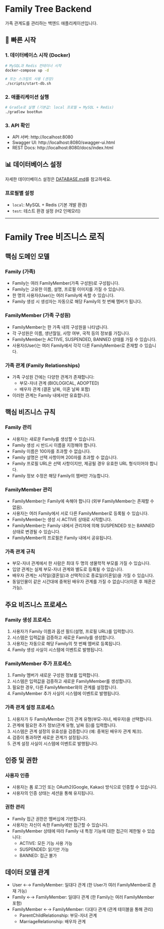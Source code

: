 # Family Tree Backend

가족 관계도를 관리하는 백엔드 애플리케이션입니다.

## 🚀 빠른 시작

### 1. 데이터베이스 시작 (Docker)
```bash
# MySQL과 Redis 컨테이너 시작
docker-compose up -d

# 또는 스크립트 사용 (권장)
./scripts/start-db.sh
```

### 2. 애플리케이션 실행
```bash
# Gradle로 실행 (기본값: local 프로필 = MySQL + Redis)
./gradlew bootRun
```

### 3. API 확인
- API 서버: http://localhost:8080
- Swagger UI: http://localhost:8080/swagger-ui.html
- REST Docs: http://localhost:8080/docs/index.html

## 📊 데이터베이스 설정

자세한 데이터베이스 설정은 [DATABASE.md](DATABASE.md)를 참고하세요.

### 프로필별 설정
- `local`: MySQL + Redis (기본 개발 환경)
- `test`: 테스트 환경 설정 (H2 인메모리)

---

# Family Tree 비즈니스 로직

## 핵심 도메인 모델

### Family (가족)
- Family는 여러 FamilyMember(가족 구성원)로 구성됩니다.
- Family는 고유한 이름, 설명, 프로필 이미지를 가질 수 있습니다.
- 한 명의 사용자(User)는 여러 Family에 속할 수 있습니다.
- Family 생성 시 생성자는 자동으로 해당 Family의 첫 번째 멤버가 됩니다.

### FamilyMember (가족 구성원)
- FamilyMember는 한 가족 내의 구성원을 나타냅니다.
- 각 구성원은 이름, 생년월일, 사망 여부, 국적 등의 정보를 가집니다.
- FamilyMember는 ACTIVE, SUSPENDED, BANNED 상태를 가질 수 있습니다.
- 사용자(User)는 여러 Family에서 각각 다른 FamilyMember로 존재할 수 있습니다.

### 가족 관계 (Family Relationships)
- 가족 구성원 간에는 다양한 관계가 존재합니다:
  - 부모-자녀 관계 (BIOLOGICAL, ADOPTED)
  - 배우자 관계 (결혼 날짜, 이혼 날짜 포함)
- 이러한 관계는 Family 내에서만 유효합니다.

## 핵심 비즈니스 규칙

### Family 관리
- 사용자는 새로운 Family를 생성할 수 있습니다.
- Family 생성 시 반드시 이름을 지정해야 합니다.
- Family 이름은 100자를 초과할 수 없습니다.
- Family 설명은 선택 사항이며 200자를 초과할 수 없습니다.
- Family 프로필 URL은 선택 사항이지만, 제공될 경우 유효한 URL 형식이어야 합니다.
- Family 정보 수정은 해당 Family의 멤버만 가능합니다.

### FamilyMember 관리
- FamilyMember는 Family에 속해야 합니다 (외부 FamilyMember는 존재할 수 없음).
- 사용자는 여러 Family에서 서로 다른 FamilyMember로 등록될 수 있습니다.
- FamilyMember는 생성 시 ACTIVE 상태로 시작합니다.
- FamilyMember는 Family 내에서 관리자에 의해 SUSPENDED 또는 BANNED 상태로 변경될 수 있습니다.
- FamilyMember의 프로필은 Family 내에서 공유됩니다.

### 가족 관계 규칙
- 부모-자녀 관계에서 한 사람은 최대 두 명의 생물학적 부모를 가질 수 있습니다.
- 입양 관계는 실제 부모-자녀 관계와 별도로 등록될 수 있습니다.
- 배우자 관계는 시작일(결혼일)과 선택적으로 종료일(이혼일)을 가질 수 있습니다.
- 동일인물이 같은 시간대에 중복된 배우자 관계를 가질 수 없습니다(이혼 후 재혼은 가능).

## 주요 비즈니스 프로세스

### Family 생성 프로세스
1. 사용자가 Family 이름과 옵션 필드(설명, 프로필 URL)를 입력합니다.
2. 시스템은 입력값을 검증하고 새로운 Family를 생성합니다.
3. 사용자는 자동으로 해당 Family의 첫 번째 멤버로 등록됩니다.
4. Family 생성 사실이 시스템에 이벤트로 발행됩니다.

### FamilyMember 추가 프로세스
1. Family 멤버가 새로운 구성원 정보를 입력합니다.
2. 시스템은 입력값을 검증하고 새로운 FamilyMember를 생성합니다.
3. 필요한 경우, 다른 FamilyMember와의 관계를 설정합니다.
4. FamilyMember 추가 사실이 시스템에 이벤트로 발행됩니다.

### 가족 관계 설정 프로세스
1. 사용자가 두 FamilyMember 간의 관계 유형(부모-자녀, 배우자)을 선택합니다.
2. 관계에 필요한 추가 정보(관계 유형, 날짜 등)를 입력합니다.
3. 시스템은 관계 설정의 유효성을 검증합니다 (예: 중복된 배우자 관계 체크).
4. 검증이 통과하면 새로운 관계가 설정됩니다.
5. 관계 설정 사실이 시스템에 이벤트로 발행됩니다.

## 인증 및 권한

### 사용자 인증
- 사용자는 폼 로그인 또는 OAuth2(Google, Kakao) 방식으로 인증할 수 있습니다.
- 사용자의 인증 상태는 세션을 통해 유지됩니다.

### 권한 관리
- Family 접근 권한은 멤버십에 기반합니다.
- 사용자는 자신이 속한 Family에만 접근할 수 있습니다.
- FamilyMember 상태에 따라 Family 내 특정 기능에 대한 접근이 제한될 수 있습니다:
  - ACTIVE: 모든 기능 사용 가능
  - SUSPENDED: 읽기만 가능
  - BANNED: 접근 불가

## 데이터 모델 관계
- User ←→ FamilyMember: 일대다 관계 (한 User가 여러 FamilyMember로 존재 가능)
- Family ←→ FamilyMember: 일대다 관계 (한 Family는 여러 FamilyMember 포함)
- FamilyMember ←→ FamilyMember: 다대다 관계 (관계 테이블을 통해 관리)
  - ParentChildRelationship: 부모-자녀 관계
  - MarriageRelationship: 배우자 관계
